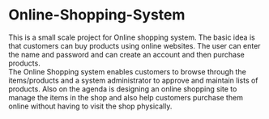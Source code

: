 # Online-Shopping-System<br />
This is a small scale project for Online shopping system. The basic idea is that customers can buy products using online websites. The user can enter the name and password and can create an account and then purchase products.<br />
The Online Shopping system enables customers to browse through the items/products and a system administrator to approve and maintain lists of products. Also on the agenda is designing an online shopping site to manage the items in the shop and also help customers purchase them online without having to visit the shop physically.
